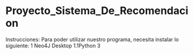 # Proyecto_Sistema_De_Recomendacion
Instrucciones:
Para poder utilizar nuestro programa, necesita instalar lo siguiente:
1 Neo4J Desktop
1.1Python 3
